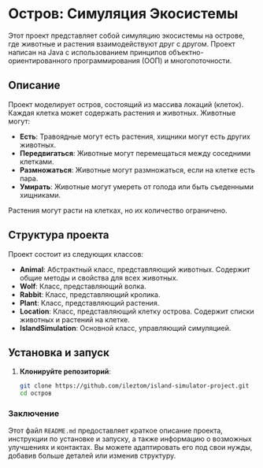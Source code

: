 # Остров: Симуляция Экосистемы

Этот проект представляет собой симуляцию экосистемы на острове, где животные и растения взаимодействуют друг с другом. Проект написан на Java с использованием принципов объектно-ориентированного программирования (ООП) и многопоточности.

## Описание

Проект моделирует остров, состоящий из массива локаций (клеток). Каждая клетка может содержать растения и животных. Животные могут:

- **Есть**: Травоядные могут есть растения, хищники могут есть других животных.
- **Передвигаться**: Животные могут перемещаться между соседними клетками.
- **Размножаться**: Животные могут размножаться, если на клетке есть пара.
- **Умирать**: Животные могут умереть от голода или быть съеденными хищниками.

Растения могут расти на клетках, но их количество ограничено.

## Структура проекта

Проект состоит из следующих классов:

- **Animal**: Абстрактный класс, представляющий животных. Содержит общие методы и свойства для всех животных.
- **Wolf**: Класс, представляющий волка.
- **Rabbit**: Класс, представляющий кролика.
- **Plant**: Класс, представляющий растения.
- **Location**: Класс, представляющий клетку острова. Содержит списки животных и растений на клетке.
- **IslandSimulation**: Основной класс, управляющий симуляцией.

## Установка и запуск

1. **Клонируйте репозиторий**:
   ```bash
   git clone https://github.com/ileztom/island-simulator-project.git
   cd остров

  ### Заключение

Этот файл `README.md` предоставляет краткое описание проекта, инструкции по установке и запуску, а также информацию о возможных улучшениях и контактах. Вы можете адаптировать его под свои нужды, добавив больше деталей или изменив структуру.
